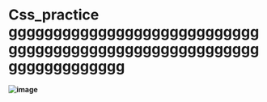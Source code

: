 # Css_practice  ggggggggggggggggggggggggggggggggggggggggggggggggggggggggggggggggggggg
#### ![image](https://github.com/user-attachments/assets/846b2cf8-bba1-47d6-b679-d74dc75951ce)

 
